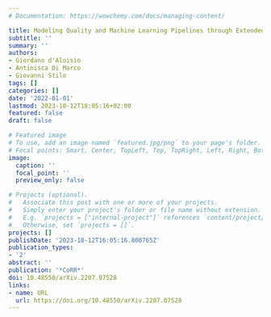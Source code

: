 ```yaml
---
# Documentation: https://wowchemy.com/docs/managing-content/

title: Modeling Quality and Machine Learning Pipelines through Extended Feature Models
subtitle: ''
summary: ''
authors:
- Giordano d'Aloisio
- Antinisca Di Marco
- Giovanni Stilo
tags: []
categories: []
date: '2022-01-01'
lastmod: 2023-10-12T18:05:16+02:00
featured: false
draft: false

# Featured image
# To use, add an image named `featured.jpg/png` to your page's folder.
# Focal points: Smart, Center, TopLeft, Top, TopRight, Left, Right, BottomLeft, Bottom, BottomRight.
image:
  caption: ''
  focal_point: ''
  preview_only: false

# Projects (optional).
#   Associate this post with one or more of your projects.
#   Simply enter your project's folder or file name without extension.
#   E.g. `projects = ["internal-project"]` references `content/project/deep-learning/index.md`.
#   Otherwise, set `projects = []`.
projects: []
publishDate: '2023-10-12T16:05:16.800765Z'
publication_types:
- '2'
abstract: ''
publication: '*CoRR*'
doi: 10.48550/arXiv.2207.07528
links:
- name: URL
  url: https://doi.org/10.48550/arXiv.2207.07528
---
```

